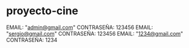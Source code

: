# proyecto-cine
EMAIL: "admin@gmail.com" CONTRASEÑA: 123456
EMAIL: "sergio@gmail.com" CONTRASEÑA: 123456
EMAIL: "1234@gmail.com" CONTRASEÑA: 1234
